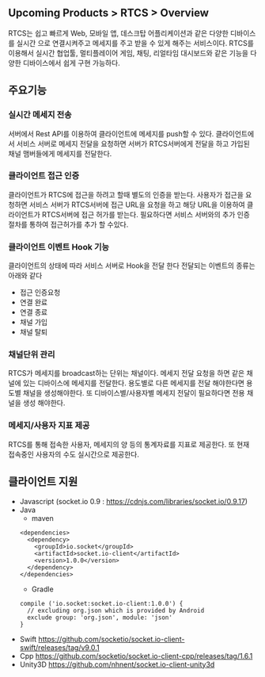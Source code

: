 ## Upcoming Products > RTCS > Overview
RTCS는 쉽고 빠르게 Web, 모바일 앱, 데스크탑 어플리케이션과 같은 다양한 디바이스를 실시간 으로 연결시켜주고 메세지를 주고 받을 수 있게 해주는 서비스이다. RTCS를 이용해서 실시간 협업툴, 멀티플레이어 게임, 채팅, 리얼타임 대시보드와 같은 기능을 다양한 디바이스에서 쉽게 구현 가능하다.

## 주요기능
### 실시간 메세지 전송
서버에서 Rest API를 이용하여 클라이언트에 메세지를 push할 수 있다. 클라이언트에서 서비스 서버로 메세지 전달을 요청하면 서버가 RTCS서버에게 전달을 하고 가입된 채널 맴버들에게 메세지를 전달한다.

### 클라이언트 접근 인증
클라이언트가 RTCS에 접근을 하려고 할때 별도의 인증을 받는다. 사용자가 접근을 요청하면 서비스 서버가 RTCS서버에 접근 URL을 요청을 하고 해당 URL을 이용하여 클라이언트가 RTCS서버에 접근 허가를 받는다. 필요하다면 서비스 서버와의 추가 인증 절차를 통하여 접근허가를 추가 할 수있다.

### 클라이언트 이벤트 Hook 기능
클라이언트의 상태에 따라 서비스 서버로 Hook을 전달 한다 전달되는 이벤트의 종류는 아래와 같다
* 접근 인증요청
* 연결 완료
* 연결 종료
* 채널 가입
* 채널 탈퇴

### 채널단위 관리
RTCS가 메세지를 broadcast하는 단위는 채널이다. 메세지 전달 요청을 하면 같은 채널에 있는 디바이스에 메세지를 전달한다. 용도별로 다른 메세지를 전달 해야한다면 용도별 채널을 생성해야한다. 또 디바이스별/사용자별 메세지 전달이 필요하다면 전용 채널을 생성 해야한다.

### 메세지/사용자 지표 제공
RTCS를 통해 접속한 사용자, 메세지의 양 등의 통계자료를 지표로 제공한다. 또 현재 접속중인 사용자의 수도 실시간으로 제공한다.

## 클라이언트 지원
* Javascript (socket.io 0.9 : https://cdnjs.com/libraries/socket.io/0.9.17)
* Java
  * maven
  ```
  <dependencies>
    <dependency>
      <groupId>io.socket</groupId>
      <artifactId>socket.io-client</artifactId>
      <version>1.0.0</version>
    </dependency>
  </dependencies>
  ```
  * Gradle
  ```
  compile ('io.socket:socket.io-client:1.0.0') {
    // excluding org.json which is provided by Android
    exclude group: 'org.json', module: 'json'
  }
  ```
* Swift https://github.com/socketio/socket.io-client-swift/releases/tag/v9.0.1
* Cpp https://github.com/socketio/socket.io-client-cpp/releases/tag/1.6.1
* Unity3D https://github.com/nhnent/socket.io-client-unity3d
